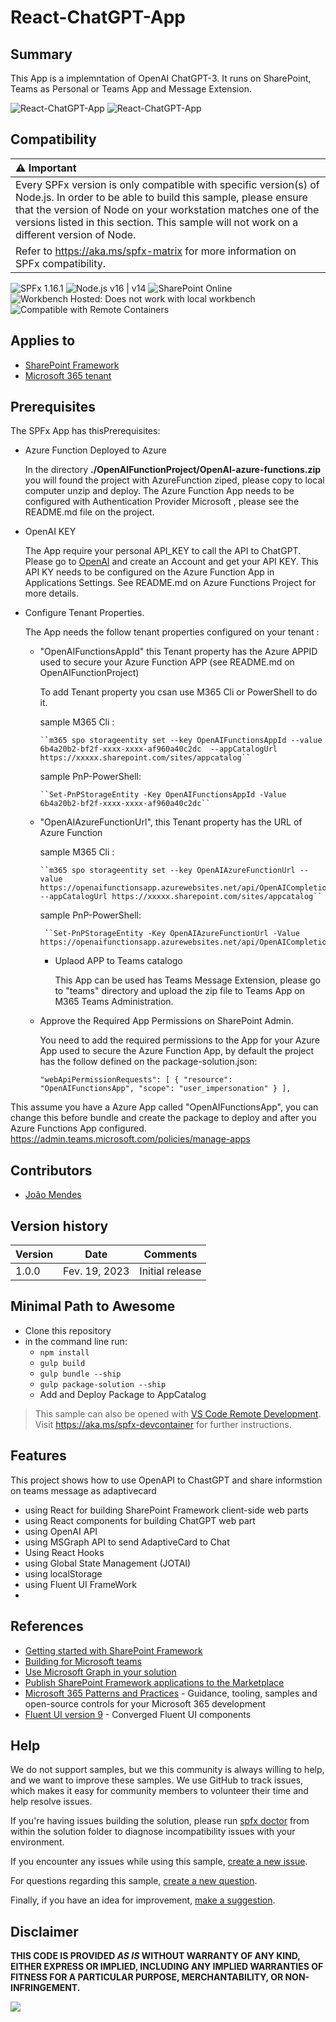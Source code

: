 # React-ChatGPT-App

## Summary

This App is a implemntation of OpenAI ChatGPT-3. It runs on SharePoint, Teams as Personal or Teams App and Message Extension.

![React-ChatGPT-App](./assets/ChatGPT.png)
![React-ChatGPT-App](./assets/chatGPT.gif)

## Compatibility

| :warning: Important          |
|:---------------------------|
| Every SPFx version is only compatible with specific version(s) of Node.js. In order to be able to build this sample, please ensure that the version of Node on your workstation matches one of the versions listed in this section. This sample will not work on a different version of Node.|
|Refer to <https://aka.ms/spfx-matrix> for more information on SPFx compatibility.   |

![SPFx 1.16.1](https://img.shields.io/badge/SPFx-1.16.1-green.svg)
![Node.js v16 | v14](https://img.shields.io/badge/Node.js-v16%20|%20v14-green.svg)
![SharePoint Online](https://img.shields.io/badge/SharePoint-Online-yellow.svg)
![Workbench Hosted: Does not work with local workbench](https://img.shields.io/badge/Workbench-Hosted-yellow.svg "Does not work with local workbench")
![Compatible with Remote Containers](https://img.shields.io/badge/Remote%20Containers-Compatible-green.svg)

## Applies to

* [SharePoint Framework](https://learn.microsoft.com/sharepoint/dev/spfx/sharepoint-framework-overview)
* [Microsoft 365 tenant](https://learn.microsoft.com/sharepoint/dev/spfx/set-up-your-development-environment)

## Prerequisites

The SPFx App has thisPrerequisites:

* Azure Function Deployed to Azure 

   In the directory **./OpenAIFunctionProject/OpenAI-azure-functions.zip**  you will found the project with AzureFunction ziped, please copy to local computer unzip and deploy. The Azure Function App needs to be configured with Authentication Provider Microsoft , please see the README.md file on the project.    

* OpenAI KEY

   The App require your personal API_KEY to call the API to ChatGPT. Please go to [OpenAI](https://platform.openai.com/) and create an Account and get your API KEY.
   This API KY needs to be configured on the Azure Function App in Applications Settings. See README.md on Azure Functions Project for more details.

* Configure Tenant Properties.

    The App needs the follow tenant properties configured on your tenant :

  * "OpenAIFunctionsAppId" this Tenant property has the Azure APPID used to secure your Azure Function APP (see README.md on OpenAIFunctionProject)

      To add Tenant property you csan use M365 Cli or PowerShell to do it. 

      sample M365 Cli  :

        ``m365 spo storageentity set --key OpenAIFunctionsAppId --value  6b4a20b2-bf2f-xxxx-xxxx-af960a40c2dc  --appCatalogUrl https://xxxxx.sharepoint.com/sites/appcatalog``

      sample PnP-PowerShell:

        ``Set-PnPStorageEntity -Key OpenAIFunctionsAppId -Value 6b4a20b2-bf2f-xxxx-xxxx-af960a40c2dc``

  * "OpenAIAzureFunctionUrl", this Tenant property has the URL of Azure Function

      sample M365 Cli  :

        ``m365 spo storageentity set --key OpenAIAzureFunctionUrl --value  https://openaifunctionsapp.azurewebsites.net/api/OpenAICompletion  --appCatalogUrl https://xxxxx.sharepoint.com/sites/appcatalog``

      sample PnP-PowerShell:

         ``Set-PnPStorageEntity -Key OpenAIAzureFunctionUrl -Value  https://openaifunctionsapp.azurewebsites.net/api/OpenAICompletion``


    * Uplaod APP to Teams catalogo 

      This App can be used has Teams Message Extension, please go to "teams" directory and upload the zip file to Teams App on M365 Teams Administration.



  * Approve the Required App Permissions on SharePoint Admin.

    You need to add the required permissions to the App for your Azure App used to secure the Azure Function App, by default the project has the follow defined on the package-solution.json:

    ``"webApiPermissionRequests": [
      {
        "resource": "OpenAIFunctionsApp",
        "scope": "user_impersonation"
      }
    ],``

This assume you have a Azure App called "OpenAIFunctionsApp", you can change this before bundle and create the package to deploy and after you Azure Functions App configured. <https://admin.teams.microsoft.com/policies/manage-apps>





## Contributors

* [João Mendes](https://github.com/joaojmendes)

## Version history

Version|Date|Comments
-------|----|--------
1.0.0|Fev. 19, 2023|Initial release

## Minimal Path to Awesome

* Clone this repository
* in the command line run:
  * `npm install`
  * `gulp build`
  * `gulp bundle --ship`
  * `gulp package-solution --ship`
  * Add and Deploy Package to AppCatalog
 

> This sample can also be opened with [VS Code Remote Development](https://code.visualstudio.com/docs/remote/remote-overview). Visit <https://aka.ms/spfx-devcontainer> for further instructions.

## Features

This project shows how to use OpenAPI to ChastGPT and share informstion on teams message as adaptivecard 

* using React for building SharePoint Framework client-side web parts
* using React components for building ChatGPT web part
* using OpenAI API  
* using MSGraph API to send AdaptiveCard to Chat 
* Using React Hooks
* using Global State Management (JOTAI)
* using localStorage
* using Fluent UI FrameWork
*

## References

* [Getting started with SharePoint Framework](https://learn.microsoft.com/sharepoint/dev/spfx/set-up-your-developer-tenant)
* [Building for Microsoft teams](https://learn.microsoft.com/sharepoint/dev/spfx/build-for-teams-overview)
* [Use Microsoft Graph in your solution](https://learn.microsoft.com/sharepoint/dev/spfx/web-parts/get-started/using-microsoft-graph-apis)
* [Publish SharePoint Framework applications to the Marketplace](https://learn.microsoft.com/sharepoint/dev/spfx/publish-to-marketplace-overview)
* [Microsoft 365 Patterns and Practices](https://aka.ms/m365pnp) - Guidance, tooling, samples and open-source controls for your Microsoft 365 development
* [Fluent UI version 9](https://github.com/microsoft/fluentui/tree/master/packages/react-components) - Converged Fluent UI components

## Help

We do not support samples, but we this community is always willing to help, and we want to improve these samples. We use GitHub to track issues, which makes it easy for  community members to volunteer their time and help resolve issues.

If you're having issues building the solution, please run [spfx doctor](https://pnp.github.io/cli-microsoft365/cmd/spfx/spfx-doctor/) from within the solution folder to diagnose incompatibility issues with your environment.

If you encounter any issues while using this sample, [create a new issue](https://github.com/pnp/sp-dev-fx-webparts/issues/new?assignees=&labels=Needs%3A+Triage+%3Amag%3A%2Ctype%3Abug-suspected%2Csample%3A%20react-birthdays&template=bug-report.yml&sample=react-birthdays&authors=@smaity%20@joaojmendes&title=react-birthdays%20-%20).

For questions regarding this sample, [create a new question](https://github.com/pnp/sp-dev-fx-webparts/issues/new?assignees=&labels=Needs%3A+Triage+%3Amag%3A%2Ctype%3Aquestion%2Csample%3A%20react-birthdays&template=question.yml&sample=react-birthdays&authors=@smaity%20@joaojmendes&title=react-birthdays%20-%20).

Finally, if you have an idea for improvement, [make a suggestion](https://github.com/pnp/sp-dev-fx-webparts/issues/new?assignees=&labels=Needs%3A+Triage+%3Amag%3A%2Ctype%3Aenhancement%2Csample%3A%20react-birthdays&template=question.yml&sample=react-birthdays&authors=@smaity%20@joaojmendes&title=react-birthdays%20-%20).

## Disclaimer

**THIS CODE IS PROVIDED *AS IS* WITHOUT WARRANTY OF ANY KIND, EITHER EXPRESS OR IMPLIED, INCLUDING ANY IMPLIED WARRANTIES OF FITNESS FOR A PARTICULAR PURPOSE, MERCHANTABILITY, OR NON-INFRINGEMENT.**

<img src="https://pnptelemetry.azurewebsites.net/sp-dev-fx-webparts/samples/react-chatGPT-app" />
